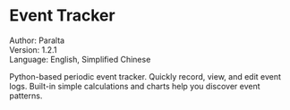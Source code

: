 # Event Tracker
Author: Paralta  
Version: 1.2.1  
Language: English, Simplified Chinese

Python-based periodic event tracker. Quickly record, view, and edit event logs. Built-in simple calculations and charts help you discover event patterns.
